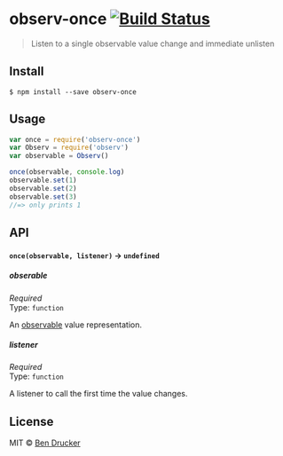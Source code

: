 # observ-once [![Build Status](https://travis-ci.org/bendrucker/observ-once.svg?branch=master)](https://travis-ci.org/bendrucker/observ-once)

> Listen to a single observable value change and immediate unlisten


## Install

```
$ npm install --save observ-once
```


## Usage

```js
var once = require('observ-once')
var Observ = require('observ')
var observable = Observ()

once(observable, console.log)
observable.set(1)
observable.set(2)
observable.set(3)
//=> only prints 1
```

## API

#### `once(observable, listener)` -> `undefined`

##### obserable

*Required*  
Type: `function`

An [observable](https://github.com/raynos/observ) value representation.

##### listener

*Required*  
Type: `function`

A listener to call the first time the value changes.


## License

MIT © [Ben Drucker](http://bendrucker.me)
